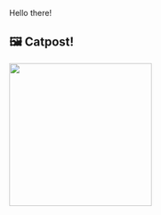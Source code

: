Hello there!



## 🖼️ Catpost!

<sub>
    <img src="https://cdn2.thecatapi.com/images/Fxw89xto1.jpg" height="256">
</sub>

